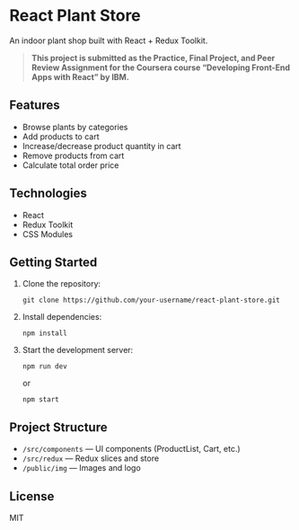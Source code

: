 # React Plant Store

An indoor plant shop built with React + Redux Toolkit.

> **This project is submitted as the Practice, Final Project, and Peer Review Assignment for the Coursera course “Developing Front-End Apps with React” by IBM.**

## Features

- Browse plants by categories
- Add products to cart
- Increase/decrease product quantity in cart
- Remove products from cart
- Calculate total order price

## Technologies

- React
- Redux Toolkit
- CSS Modules

## Getting Started

1. Clone the repository:

   ```
   git clone https://github.com/your-username/react-plant-store.git
   ```

2. Install dependencies:

   ```
   npm install
   ```

3. Start the development server:
   ```
   npm run dev
   ```
   or
   ```
   npm start
   ```

## Project Structure

- `/src/components` — UI components (ProductList, Cart, etc.)
- `/src/redux` — Redux slices and store
- `/public/img` — Images and logo

## License

MIT
